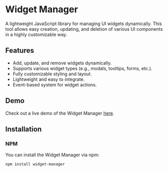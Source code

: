 # Widget Manager

A lightweight JavaScript library for managing UI widgets dynamically. This tool allows easy creation, updating, and deletion of various UI components in a highly customizable way.

## Features

- Add, update, and remove widgets dynamically.
- Supports various widget types (e.g., modals, tooltips, forms, etc.).
- Fully customizable styling and layout.
- Lightweight and easy to integrate.
- Event-based system for widget actions.

## Demo

Check out a live demo of the Widget Manager [here](https://codenova.in).


## Installation

### NPM

You can install the Widget Manager via npm:

```bash
npm install widget-manager
